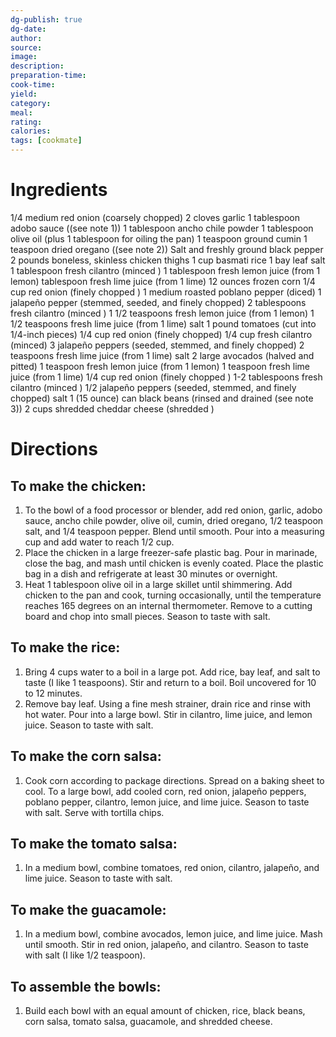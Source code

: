 ```yaml
---
dg-publish: true
dg-date: 
author: 
source: 
image:
description: 
preparation-time:
cook-time:
yield: 
category: 
meal: 
rating: 
calories: 
tags: [cookmate]
---
```



# Ingredients

1/4 medium red onion (coarsely chopped)
2 cloves garlic
1 tablespoon adobo sauce ((see note 1))
1 tablespoon ancho chile powder
1 tablespoon olive oil (plus 1 tablespoon for oiling the pan)
1 teaspoon ground cumin
1 teaspoon dried oregano ((see note 2))
Salt and freshly ground black pepper
2 pounds boneless, skinless chicken thighs
1 cup basmati rice
1 bay leaf
salt
1 tablespoon fresh cilantro (minced )
1 tablespoon fresh lemon juice (from 1 lemon)
tablespoon fresh lime juice (from 1 lime)
12 ounces frozen corn
1/4 cup red onion (finely chopped )
1 medium roasted poblano pepper (diced)
1 jalapeño pepper (stemmed, seeded, and finely chopped)
2 tablespoons fresh cilantro (minced )
1 1/2 teaspoons fresh lemon juice (from 1 lemon)
1 1/2 teaspoons fresh lime juice (from 1 lime)
salt
1 pound tomatoes (cut into 1/4-inch pieces)
1/4 cup red onion (finely chopped)
1/4 cup fresh cilantro (minced)
3 jalapeño peppers (seeded, stemmed, and finely chopped)
2 teaspoons fresh lime juice (from 1 lime)
salt
2 large avocados (halved and pitted)
1 teaspoon fresh lemon juice (from 1 lemon)
1 teaspoon fresh lime juice (from 1 lime)
1/4 cup red onion (finely chopped )
1-2 tablespoons fresh cilantro (minced )
1/2 jalapeño peppers (seeded, stemmed, and finely chopped)
salt
1 (15 ounce) can black beans (rinsed and drained (see note 3))
2 cups shredded cheddar cheese (shredded )

# Directions

## To make the chicken:

1) To the bowl of a food processor or blender, add red onion, garlic, adobo sauce, ancho chile powder, olive oil, cumin, dried oregano, 1/2 teaspoon salt, and 1/4 teaspoon pepper. Blend until smooth. Pour into a measuring cup and add water to reach 1/2 cup.
2) Place the chicken in a large freezer-safe plastic bag. Pour in marinade, close the bag, and mash until chicken is evenly coated. Place the plastic bag in a dish and refrigerate at least 30 minutes or overnight.
3) Heat 1 tablespoon olive oil in a large skillet until shimmering. Add chicken to the pan and cook, turning occasionally, until the temperature reaches 165 degrees on an internal thermometer. Remove to a cutting board and chop into small pieces. Season to taste with salt.

## To make the rice:

1) Bring 4 cups water to a boil in a large pot. Add rice, bay leaf, and salt to taste (I like 1 teaspoons). Stir and return to a boil. Boil uncovered for 10 to 12 minutes.
2) Remove bay leaf. Using a fine mesh strainer, drain rice and rinse with hot water. Pour into a large bowl. Stir in cilantro, lime juice, and lemon juice. Season to taste with salt.

## To make the corn salsa:

1) Cook corn according to package directions. Spread on a baking sheet to cool. To a large bowl, add cooled corn, red onion, jalapeño peppers, poblano pepper, cilantro, lemon juice, and lime juice. Season to taste with salt. Serve with tortilla chips.

## To make the tomato salsa:

1) In a medium bowl, combine tomatoes, red onion, cilantro, jalapeño, and lime juice. Season to taste with salt.

## To make the guacamole:

1) In a medium bowl, combine avocados, lemon juice, and lime juice. Mash until smooth. Stir in red onion, jalapeño, and cilantro. Season to taste with salt (I like 1/2 teaspoon).

## To assemble the bowls:

1) Build each bowl with an equal amount of chicken, rice, black beans, corn salsa, tomato salsa, guacamole, and shredded cheese.